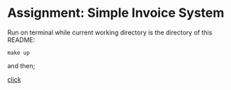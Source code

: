 # Assignment: Simple Invoice System

Run on terminal while current working directory is the directory of this README:

```shell
make up
```

and then;

[click](http://localhost:8000)
